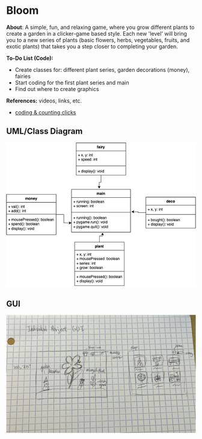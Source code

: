 # Bloom

**About**: A simple, fun, and relaxing game, where you grow different plants to create a garden in a clicker-game based style. Each new 'level' will bring you to a new series of plants (basic flowers, herbs, vegetables, fruits, and exotic plants) that takes you a step closer to completing your garden.

**To-Do List (Code):**
- Create classes for: different plant series, garden decorations (money), fairies
- Start coding for the first plant series and main
- Find out where to create graphics

**References:** videos, links, etc.
- [coding & counting clicks](https://www.youtube.com/watch?v=jXx3acg34S0)

## UML/Class Diagram
![UML](https://github.com/emmitan/IndividualProject/blob/main/images/individualUML.png?raw=true)

## GUI
![GUI](https://github.com/emmitan/IndividualProject/blob/main/images/GUI.jpeg?raw=true)
